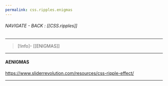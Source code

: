 ```yaml
---
permalink: css.ripples.enigmas
---
```


###### NAVIGATE - BACK :  [[CSS.ripples]]
----
>[!info]- [[ENIGMAS]]
-----
#### AENIGMAS



https://www.sliderrevolution.com/resources/css-ripple-effect/



-------
